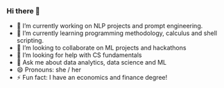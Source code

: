 ### Hi there 👋

- 🔭 I’m currently working on NLP projects and prompt engineering. 
- 🌱 I’m currently learning programming methodology, calculus and shell scripting.
- 👯 I’m looking to collaborate on ML projects and hackathons
- 🤔 I’m looking for help with CS fundamentals
- 💬 Ask me about data analytics, data science and ML
- 😄 Pronouns: she / her
- ⚡ Fun fact: I have an economics and finance degree!

<!--
**kmmla/kmmla** is a ✨ _special_ ✨ repository because its `README.md` (this file) appears on your GitHub profile.


- 🔭 I’m currently working on NLP projects and prompt engineering. 
- 🌱 I’m currently learning programming methodology, calculus and shell scripting.
- 👯 I’m looking to collaborate on ML projects and hackathons
- 🤔 I’m looking for help with CS fundamentals
- 💬 Ask me about data analytics, data science and ML
- 😄 Pronouns: she / her
- ⚡ Fun fact: I have an economics and finance degree!
-->
